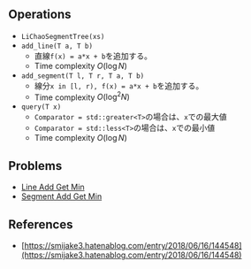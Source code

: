 ## Operations

- `LiChaoSegmentTree(xs)`
- `add_line(T a, T b)`
	- 直線`f(x) = a*x + b`を追加する。
	- Time complexity $O(\log N)$
- `add_segment(T l, T r, T a, T b)`
	- 線分`x in [l, r), f(x) = a*x + b`を追加する。
	- Time complexity $O(\log^2 N)$
- `query(T x)`
	- `Comparator = std::greater<T>`の場合は、`x`での最大値
	- `Comparator = std::less<T>`の場合は、`x`での最小値
	- Time complexity $O(\log N)$

## Problems

- [Line Add Get Min](https://judge.yosupo.jp/problem/line_add_get_min)
- [Segment Add Get Min](https://judge.yosupo.jp/problem/segment_add_get_min)

## References

- [https://smijake3.hatenablog.com/entry/2018/06/16/144548](https://smijake3.hatenablog.com/entry/2018/06/16/144548)

